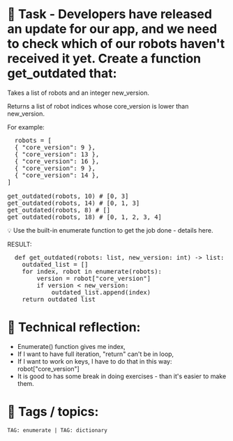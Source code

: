 # 📝 Task - Developers have released an update for our app, and we need to check which of our robots haven't received it yet. Create a function get_outdated that:  
  
Takes a list of robots and an integer new_version.  
  
Returns a list of robot indices whose core_version is lower than new_version.
  
For example:  
<pre>
  robots = [
  { "core_version": 9 },
  { "core_version": 13 },
  { "core_version": 16 },
  { "core_version": 9 },
  { "core_version": 14 },
]

get_outdated(robots, 10) # [0, 3]
get_outdated(robots, 14) # [0, 1, 3]
get_outdated(robots, 8) # []
get_outdated(robots, 18) # [0, 1, 2, 3, 4]
</pre>  
💡 Use the built-in enumerate function to get the job done - details here.  
  
RESULT:  
<pre>
  def get_outdated(robots: list, new_version: int) -> list:
    outdated_list = []
    for index, robot in enumerate(robots):
        version = robot["core_version"]
        if version < new_version:
            outdated_list.append(index)
    return outdated_list
</pre>  

# 💭 Technical reflection: 
- Enumerate() function gives me index, 
- If I want to have full iteration, "return" can't be in loop,
- If I want to work on keys, I have to do that in this way: robot["core_version"]
- It is good to has some break in doing exercises - than it's easier to make them.

# 🔖 Tags / topics:
`TAG: enumerate | TAG: dictionary`  
